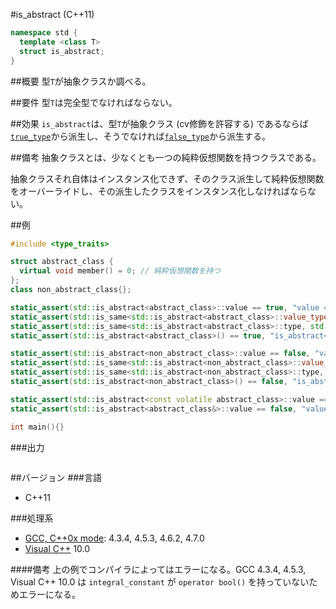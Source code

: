 #is_abstract (C++11)
```cpp
namespace std {
  template <class T>
  struct is_abstract;
}
```

##概要
型`T`が抽象クラスか調べる。


##要件
型`T`は完全型でなければならない。


##効果
`is_abstract`は、型`T`が抽象クラス (cv修飾を許容する) であるならば[`true_type`](./integral_constant-true_type-false_type.md)から派生し、そうでなければ[`false_type`](./integral_constant-true_type-false_type.md)から派生する。


##備考
抽象クラスとは、少なくとも一つの純粋仮想関数を持つクラスである。

抽象クラスそれ自体はインスタンス化できず、そのクラス派生して純粋仮想関数をオーバーライドし、その派生したクラスをインスタンス化しなければならない。


##例
```cpp
#include <type_traits>

struct abstract_class {
  virtual void member() = 0; // 純粋仮想関数を持つ
};
class non_abstract_class{};

static_assert(std::is_abstract<abstract_class>::value == true, "value == true, abstract_class is abstract");
static_assert(std::is_same<std::is_abstract<abstract_class>::value_type, bool>::value, "value_type == bool");
static_assert(std::is_same<std::is_abstract<abstract_class>::type, std::true_type>::value, "type == true_type");
static_assert(std::is_abstract<abstract_class>() == true, "is_abstract<abstract_class>() == true");

static_assert(std::is_abstract<non_abstract_class>::value == false, "value == false, non_abstract_class is not abstract");
static_assert(std::is_same<std::is_abstract<non_abstract_class>::value_type, bool>::value, "value_type == bool");
static_assert(std::is_same<std::is_abstract<non_abstract_class>::type, std::false_type>::value, "type == false_type");
static_assert(std::is_abstract<non_abstract_class>() == false, "is_abstract<non_abstract_class>() == false");

static_assert(std::is_abstract<const volatile abstract_class>::value == true, "value == true, const volatile abstract_class is abstract");
static_assert(std::is_abstract<abstract_class&>::value == false, "value == true, abstract_class& is not abstract");

int main(){}
```

###出力
```
```

##バージョン
###言語
- C++11

###処理系
- [GCC, C++0x mode](/implementation.md#gcc): 4.3.4, 4.5.3, 4.6.2, 4.7.0
- [Visual C++](/implementation.md#visual_cpp) 10.0

####備考
上の例でコンパイラによってはエラーになる。GCC 4.3.4, 4.5.3, Visual C++ 10.0 は `integral_constant` が `operator bool()` を持っていないためエラーになる。


